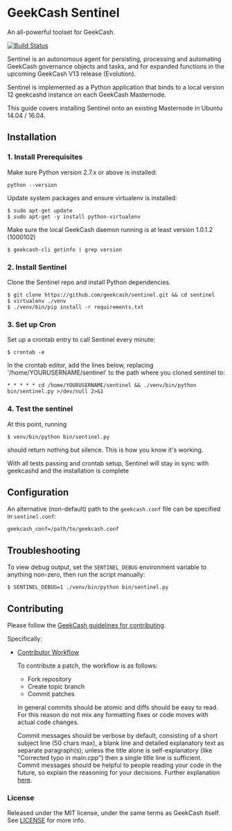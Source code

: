 # GeekCash Sentinel

An all-powerful toolset for GeekCash.

[![Build Status](https://travis-ci.org/geekcash/sentinel.svg?branch=master)](https://travis-ci.org/geekcash/sentinel)

Sentinel is an autonomous agent for persisting, processing and automating GeekCash governance objects and tasks, and for expanded functions in the upcoming GeekCash V13 release (Evolution).

Sentinel is implemented as a Python application that binds to a local version 12 geekcashd instance on each GeekCash Masternode.

This guide covers installing Sentinel onto an existing Masternode in Ubuntu 14.04 / 16.04.

## Installation

### 1. Install Prerequisites

Make sure Python version 2.7.x or above is installed:

    python --version

Update system packages and ensure virtualenv is installed:

    $ sudo apt-get update
    $ sudo apt-get -y install python-virtualenv

Make sure the local GeekCash daemon running is at least version 1.0.1.2 (1000102)

    $ geekcash-cli getinfo | grep version

### 2. Install Sentinel

Clone the Sentinel repo and install Python dependencies.

    $ git clone https://github.com/geekcash/sentinel.git && cd sentinel
    $ virtualenv ./venv
    $ ./venv/bin/pip install -r requirements.txt

### 3. Set up Cron

Set up a crontab entry to call Sentinel every minute:

    $ crontab -e

In the crontab editor, add the lines below, replacing '/home/YOURUSERNAME/sentinel' to the path where you cloned sentinel to:

    * * * * * cd /home/YOURUSERNAME/sentinel && ./venv/bin/python bin/sentinel.py >/dev/null 2>&1

### 4. Test the sentinel

At this point, running

    $ venv/bin/python bin/sentinel.py

should return nothing but silence.  This is how you know it's working.

With all tests passing and crontab setup, Sentinel will stay in sync with geekcashd and the installation is complete

## Configuration

An alternative (non-default) path to the `geekcash.conf` file can be specified in `sentinel.conf`:

    geekcash_conf=/path/to/geekcash.conf

## Troubleshooting

To view debug output, set the `SENTINEL_DEBUG` environment variable to anything non-zero, then run the script manually:

    $ SENTINEL_DEBUG=1 ./venv/bin/python bin/sentinel.py

## Contributing

Please follow the [GeekCash guidelines for contributing](https://github.com/geekcash/geekcash/blob/master/CONTRIBUTING.md).

Specifically:

* [Contributor Workflow](https://github.com/geekcash/geekcash/blob/master/CONTRIBUTING.md#contributor-workflow)

    To contribute a patch, the workflow is as follows:

    * Fork repository
    * Create topic branch
    * Commit patches

    In general commits should be atomic and diffs should be easy to read. For this reason do not mix any formatting fixes or code moves with actual code changes.

    Commit messages should be verbose by default, consisting of a short subject line (50 chars max), a blank line and detailed explanatory text as separate paragraph(s); unless the title alone is self-explanatory (like "Corrected typo in main.cpp") then a single title line is sufficient. Commit messages should be helpful to people reading your code in the future, so explain the reasoning for your decisions. Further explanation [here](http://chris.beams.io/posts/git-commit/).

### License

Released under the MIT license, under the same terms as GeekCash itself. See [LICENSE](LICENSE) for more info.
